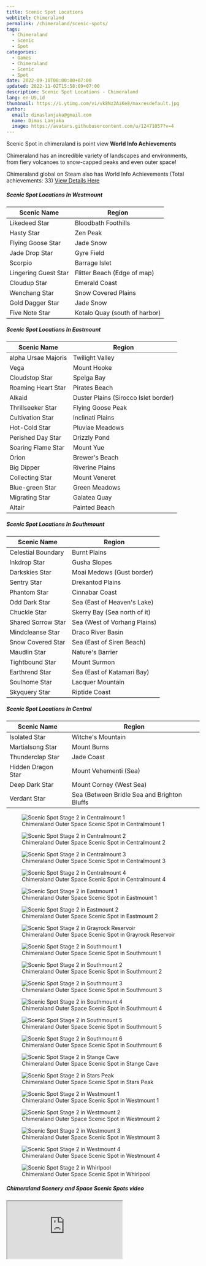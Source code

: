 ```yaml
---
title: Scenic Spot Locations
webtitel: Chimeraland
permalink: /chimeraland/scenic-spots/
tags:
  - Chimeraland
  - Scenic
  - Spot
categories:
  - Games
  - Chimeraland
  - Scenic
  - Spot
date: 2022-09-10T00:00:00+07:00
updated: 2022-11-02T15:58:09+07:00
description: Scenic Spot Locations - Chimeraland
lang: en-US,id
thumbnail: https://i.ytimg.com/vi/vk8Nz2AiKe8/maxresdefault.jpg
author:
  email: dimaslanjaka@gmail.com
  name: Dimas Lanjaka
  image: https://avatars.githubusercontent.com/u/12471057?v=4
---
```


<section id="bootstrap-wrapper">
  <link
    rel="stylesheet"
    href="https://cdn.statically.io/gh/dimaslanjaka/Web-Manajemen/40ac3225/css/bootstrap-4.5-wrapper.css"
  />
  <div class="row">
    <div class="col-12 mb-2">
      <p>
        Scenic Spot in chimeraland is point view <b>World Info Achievements</b>
      </p>
      <p>
        Chimeraland has an incredible variety of landscapes and environments,
        from fiery volcanoes to snow-capped peaks and even outer space!
      </p>
      <p>
        Chimeraland global on Steam also has World Info Achievements (Total
        achievements: 33)
        <a
          href="https://steamcommunity.com/stats/1913730/achievements"
          rel="nofollow noopener noreferer noreferrer"
          target="_blank"
          >View Details Here</a
        >
      </p>
    </div>
  </div>
  <div class="row">
    <div class="col-12 col-lg-6 mb-2">
      <h5>Scenic Spot Locations In Westmount</h5>
      <table class="table">
        <thead>
          <tr>
            <th>Scenic Name</th>
            <th>Region</th>
          </tr>
        </thead>
        <tbody>
          <tr>
            <td id="likedeed-star">Likedeed Star</td>
            <td id="bloodbath-foothills">Bloodbath Foothills</td>
          </tr>
          <tr>
            <td id="hasty-star">Hasty Star</td>
            <td id="zen-peak">Zen Peak</td>
          </tr>
          <tr>
            <td id="flying-goose-star">Flying Goose Star</td>
            <td id="jade-snow">Jade Snow</td>
          </tr>
          <tr>
            <td id="jade-drop-star">Jade Drop Star</td>
            <td id="gyre-field">Gyre Field</td>
          </tr>
          <tr>
            <td id="scorpio">Scorpio</td>
            <td id="barrage-islet">Barrage Islet</td>
          </tr>
          <tr>
            <td id="lingering-guest-star">Lingering Guest Star</td>
            <td id="flitter-beach-(edge-of-map)">
              Flitter Beach (Edge of map)
            </td>
          </tr>
          <tr>
            <td id="cloudup-star">Cloudup Star</td>
            <td id="emerald-coast">Emerald Coast</td>
          </tr>
          <tr>
            <td id="wenchang-star">Wenchang Star</td>
            <td id="snow-covered-plains">Snow Covered Plains</td>
          </tr>
          <tr>
            <td id="gold-dagger-star">Gold Dagger Star</td>
            <td id="jade-snow">Jade Snow</td>
          </tr>
          <tr>
            <td id="five-note-star">Five Note Star</td>
            <td id="kotalo-quay-(south-of-harbor)">
              Kotalo Quay (south of harbor)
            </td>
          </tr>
        </tbody>
      </table>
    </div>
    <div class="col-12 col-lg-6 mb-2">
      <h5>Scenic Spot Locations In Eastmount</h5>
      <table class="table">
        <thead>
          <tr>
            <th>Scenic Name</th>
            <th>Region</th>
          </tr>
        </thead>
        <tbody>
          <tr>
            <td id="alpha-ursae-majoris">alpha Ursae Majoris</td>
            <td id="twilight-valley">Twilight Valley</td>
          </tr>
          <tr>
            <td id="vega">Vega</td>
            <td id="mount-hooke">Mount Hooke</td>
          </tr>
          <tr>
            <td id="cloudstop-star">Cloudstop Star</td>
            <td id="spelga-bay">Spelga Bay</td>
          </tr>
          <tr>
            <td id="roaming-heart-star">Roaming Heart Star</td>
            <td id="pirates-beach">Pirates Beach</td>
          </tr>
          <tr>
            <td id="alkaid">Alkaid</td>
            <td id="duster-plains-(sirocco-islet-border)">
              Duster Plains (Sirocco Islet border)
            </td>
          </tr>
          <tr>
            <td id="thrillseeker-star">Thrillseeker Star</td>
            <td id="flying-goose-peak">Flying Goose Peak</td>
          </tr>
          <tr>
            <td id="cultivation-star">Cultivation Star</td>
            <td id="inclinati-plains">Inclinati Plains</td>
          </tr>
          <tr>
            <td id="hot-cold-star">Hot-Cold Star</td>
            <td id="pluviae-meadows">Pluviae Meadows</td>
          </tr>
          <tr>
            <td id="perished-day-star">Perished Day Star</td>
            <td id="drizzly-pond">Drizzly Pond</td>
          </tr>
          <tr>
            <td id="soaring-flame-star">Soaring Flame Star</td>
            <td id="mount-yue">Mount Yue</td>
          </tr>
          <tr>
            <td id="orion">Orion</td>
            <td id="brewer&#x27;s-beach">Brewer&#x27;s Beach</td>
          </tr>
          <tr>
            <td id="big-dipper">Big Dipper</td>
            <td id="riverine-plains">Riverine Plains</td>
          </tr>
          <tr>
            <td id="collecting-star">Collecting Star</td>
            <td id="mount-veneret">Mount Veneret</td>
          </tr>
          <tr>
            <td id="blue-green-star">Blue-green Star</td>
            <td id="green-meadows">Green Meadows</td>
          </tr>
          <tr>
            <td id="migrating-star">Migrating Star</td>
            <td id="galatea-quay">Galatea Quay</td>
          </tr>
          <tr>
            <td id="altair">Altair</td>
            <td id="painted-beach">Painted Beach</td>
          </tr>
        </tbody>
      </table>
    </div>
    <div class="col-12 col-lg-6 mb-2">
      <h5>Scenic Spot Locations In Southmount</h5>
      <table class="table">
        <thead>
          <tr>
            <th>Scenic Name</th>
            <th>Region</th>
          </tr>
        </thead>
        <tbody>
          <tr>
            <td id="celestial-boundary">Celestial Boundary</td>
            <td id="burnt-plains">Burnt Plains</td>
          </tr>
          <tr>
            <td id="inkdrop-star">Inkdrop Star</td>
            <td id="gusha-slopes">Gusha Slopes</td>
          </tr>
          <tr>
            <td id="darkskies-star">Darkskies Star</td>
            <td id="moai-medows-(gust-border)">Moai Medows (Gust border)</td>
          </tr>
          <tr>
            <td id="sentry-star">Sentry Star</td>
            <td id="drekantod-plains">Drekantod Plains</td>
          </tr>
          <tr>
            <td id="phantom-star">Phantom Star</td>
            <td id="cinnabar-coast">Cinnabar Coast</td>
          </tr>
          <tr>
            <td id="odd-dark-star">Odd Dark Star</td>
            <td id="sea-(east-of-heaven&#x27;s-lake)">
              Sea (East of Heaven&#x27;s Lake)
            </td>
          </tr>
          <tr>
            <td id="chuckle-star">Chuckle Star</td>
            <td id="skerry-bay-(sea-north-of-it)">
              Skerry Bay (Sea north of it)
            </td>
          </tr>
          <tr>
            <td id="shared-sorrow-star">Shared Sorrow Star</td>
            <td id="sea-(west-of-vorhang-plains)">
              Sea (West of Vorhang Plains)
            </td>
          </tr>
          <tr>
            <td id="mindcleanse-star">Mindcleanse Star</td>
            <td id="draco-river-basin">Draco River Basin</td>
          </tr>
          <tr>
            <td id="snow-covered-star">Snow Covered Star</td>
            <td id="sea-(east-of-siren-beach)">Sea (East of Siren Beach)</td>
          </tr>
          <tr>
            <td id="maudlin-star">Maudlin Star</td>
            <td id="nature&#x27;s-barrier">Nature&#x27;s Barrier</td>
          </tr>
          <tr>
            <td id="tightbound-star">Tightbound Star</td>
            <td id="mount-surmon">Mount Surmon</td>
          </tr>
          <tr>
            <td id="earthrend-star">Earthrend Star</td>
            <td id="sea-(east-of-katamari-bay)">Sea (East of Katamari Bay)</td>
          </tr>
          <tr>
            <td id="soulhome-star">Soulhome Star</td>
            <td id="lacquer-mountain">Lacquer Mountain</td>
          </tr>
          <tr>
            <td id="skyquery-star">Skyquery Star</td>
            <td id="riptide-coast">Riptide Coast</td>
          </tr>
        </tbody>
      </table>
    </div>
    <div class="col-12 col-lg-6 mb-2">
      <h5>Scenic Spot Locations In Central</h5>
      <table class="table">
        <thead>
          <tr>
            <th>Scenic Name</th>
            <th>Region</th>
          </tr>
        </thead>
        <tbody>
          <tr>
            <td id="isolated-star">Isolated Star</td>
            <td id="witche&#x27;s-mountain">Witche&#x27;s Mountain</td>
          </tr>
          <tr>
            <td id="martialsong-star">Martialsong Star</td>
            <td id="mount-burns">Mount Burns</td>
          </tr>
          <tr>
            <td id="thunderclap-star">Thunderclap Star</td>
            <td id="jade-coast">Jade Coast</td>
          </tr>
          <tr>
            <td id="hidden-dragon-star">Hidden Dragon Star</td>
            <td id="mount-vehementi-(sea)">Mount Vehementi (Sea)</td>
          </tr>
          <tr>
            <td id="deep-dark-star">Deep Dark Star</td>
            <td id="mount-corney-(west-sea)">Mount Corney (West Sea)</td>
          </tr>
          <tr>
            <td id="verdant-star">Verdant Star</td>
            <td id="sea-(between-bridle-sea-and-brighton-bluffs">
              Sea (Between Bridle Sea and Brighton Bluffs
            </td>
          </tr>
        </tbody>
      </table>
    </div>
  </div>
  <div class="row">
    <div class="col-12 col-lg-6 mb-2">
      <figure class="figure gal-item">
        <img
          src="/chimeraland/scenic-spot/centralmount-1.webp"
          class="figure-img img-fluid rounded"
          alt="Scenic Spot Stage 2 in Centralmount 1"
          data-fancybox="true"
        />
        <figcaption class="figure-caption">
          Chimeraland Outer Space Scenic Spot in Centralmount 1
        </figcaption>
      </figure>
    </div>
    <div class="col-12 col-lg-6 mb-2">
      <figure class="figure gal-item">
        <img
          src="/chimeraland/scenic-spot/centralmount-2.webp"
          class="figure-img img-fluid rounded"
          alt="Scenic Spot Stage 2 in Centralmount 2"
          data-fancybox="true"
        />
        <figcaption class="figure-caption">
          Chimeraland Outer Space Scenic Spot in Centralmount 2
        </figcaption>
      </figure>
    </div>
    <div class="col-12 col-lg-6 mb-2">
      <figure class="figure gal-item">
        <img
          src="/chimeraland/scenic-spot/centralmount-3.webp"
          class="figure-img img-fluid rounded"
          alt="Scenic Spot Stage 2 in Centralmount 3"
          data-fancybox="true"
        />
        <figcaption class="figure-caption">
          Chimeraland Outer Space Scenic Spot in Centralmount 3
        </figcaption>
      </figure>
    </div>
    <div class="col-12 col-lg-6 mb-2">
      <figure class="figure gal-item">
        <img
          src="/chimeraland/scenic-spot/centralmount-4.webp"
          class="figure-img img-fluid rounded"
          alt="Scenic Spot Stage 2 in Centralmount 4"
          data-fancybox="true"
        />
        <figcaption class="figure-caption">
          Chimeraland Outer Space Scenic Spot in Centralmount 4
        </figcaption>
      </figure>
    </div>
    <div class="col-12 col-lg-6 mb-2">
      <figure class="figure gal-item">
        <img
          src="/chimeraland/scenic-spot/eastmount-1.webp"
          class="figure-img img-fluid rounded"
          alt="Scenic Spot Stage 2 in Eastmount 1"
          data-fancybox="true"
        />
        <figcaption class="figure-caption">
          Chimeraland Outer Space Scenic Spot in Eastmount 1
        </figcaption>
      </figure>
    </div>
    <div class="col-12 col-lg-6 mb-2">
      <figure class="figure gal-item">
        <img
          src="/chimeraland/scenic-spot/eastmount-2.webp"
          class="figure-img img-fluid rounded"
          alt="Scenic Spot Stage 2 in Eastmount 2"
          data-fancybox="true"
        />
        <figcaption class="figure-caption">
          Chimeraland Outer Space Scenic Spot in Eastmount 2
        </figcaption>
      </figure>
    </div>
    <div class="col-12 col-lg-6 mb-2">
      <figure class="figure gal-item">
        <img
          src="/chimeraland/scenic-spot/grayrock-reservoir.webp"
          class="figure-img img-fluid rounded"
          alt="Scenic Spot Stage 2 in Grayrock Reservoir"
          data-fancybox="true"
        />
        <figcaption class="figure-caption">
          Chimeraland Outer Space Scenic Spot in Grayrock Reservoir
        </figcaption>
      </figure>
    </div>
    <div class="col-12 col-lg-6 mb-2">
      <figure class="figure gal-item">
        <img
          src="/chimeraland/scenic-spot/southmount-1.webp"
          class="figure-img img-fluid rounded"
          alt="Scenic Spot Stage 2 in Southmount 1"
          data-fancybox="true"
        />
        <figcaption class="figure-caption">
          Chimeraland Outer Space Scenic Spot in Southmount 1
        </figcaption>
      </figure>
    </div>
    <div class="col-12 col-lg-6 mb-2">
      <figure class="figure gal-item">
        <img
          src="/chimeraland/scenic-spot/southmount-2.webp"
          class="figure-img img-fluid rounded"
          alt="Scenic Spot Stage 2 in Southmount 2"
          data-fancybox="true"
        />
        <figcaption class="figure-caption">
          Chimeraland Outer Space Scenic Spot in Southmount 2
        </figcaption>
      </figure>
    </div>
    <div class="col-12 col-lg-6 mb-2">
      <figure class="figure gal-item">
        <img
          src="/chimeraland/scenic-spot/southmount-3.webp"
          class="figure-img img-fluid rounded"
          alt="Scenic Spot Stage 2 in Southmount 3"
          data-fancybox="true"
        />
        <figcaption class="figure-caption">
          Chimeraland Outer Space Scenic Spot in Southmount 3
        </figcaption>
      </figure>
    </div>
    <div class="col-12 col-lg-6 mb-2">
      <figure class="figure gal-item">
        <img
          src="/chimeraland/scenic-spot/southmount-4.webp"
          class="figure-img img-fluid rounded"
          alt="Scenic Spot Stage 2 in Southmount 4"
          data-fancybox="true"
        />
        <figcaption class="figure-caption">
          Chimeraland Outer Space Scenic Spot in Southmount 4
        </figcaption>
      </figure>
    </div>
    <div class="col-12 col-lg-6 mb-2">
      <figure class="figure gal-item">
        <img
          src="/chimeraland/scenic-spot/southmount-5.webp"
          class="figure-img img-fluid rounded"
          alt="Scenic Spot Stage 2 in Southmount 5"
          data-fancybox="true"
        />
        <figcaption class="figure-caption">
          Chimeraland Outer Space Scenic Spot in Southmount 5
        </figcaption>
      </figure>
    </div>
    <div class="col-12 col-lg-6 mb-2">
      <figure class="figure gal-item">
        <img
          src="/chimeraland/scenic-spot/southmount-6.webp"
          class="figure-img img-fluid rounded"
          alt="Scenic Spot Stage 2 in Southmount 6"
          data-fancybox="true"
        />
        <figcaption class="figure-caption">
          Chimeraland Outer Space Scenic Spot in Southmount 6
        </figcaption>
      </figure>
    </div>
    <div class="col-12 col-lg-6 mb-2">
      <figure class="figure gal-item">
        <img
          src="/chimeraland/scenic-spot/stange-cave.webp"
          class="figure-img img-fluid rounded"
          alt="Scenic Spot Stage 2 in Stange Cave"
          data-fancybox="true"
        />
        <figcaption class="figure-caption">
          Chimeraland Outer Space Scenic Spot in Stange Cave
        </figcaption>
      </figure>
    </div>
    <div class="col-12 col-lg-6 mb-2">
      <figure class="figure gal-item">
        <img
          src="/chimeraland/scenic-spot/stars-peak.webp"
          class="figure-img img-fluid rounded"
          alt="Scenic Spot Stage 2 in Stars Peak"
          data-fancybox="true"
        />
        <figcaption class="figure-caption">
          Chimeraland Outer Space Scenic Spot in Stars Peak
        </figcaption>
      </figure>
    </div>
    <div class="col-12 col-lg-6 mb-2">
      <figure class="figure gal-item">
        <img
          src="/chimeraland/scenic-spot/westmount-1.webp"
          class="figure-img img-fluid rounded"
          alt="Scenic Spot Stage 2 in Westmount 1"
          data-fancybox="true"
        />
        <figcaption class="figure-caption">
          Chimeraland Outer Space Scenic Spot in Westmount 1
        </figcaption>
      </figure>
    </div>
    <div class="col-12 col-lg-6 mb-2">
      <figure class="figure gal-item">
        <img
          src="/chimeraland/scenic-spot/westmount-2.webp"
          class="figure-img img-fluid rounded"
          alt="Scenic Spot Stage 2 in Westmount 2"
          data-fancybox="true"
        />
        <figcaption class="figure-caption">
          Chimeraland Outer Space Scenic Spot in Westmount 2
        </figcaption>
      </figure>
    </div>
    <div class="col-12 col-lg-6 mb-2">
      <figure class="figure gal-item">
        <img
          src="/chimeraland/scenic-spot/westmount-3.webp"
          class="figure-img img-fluid rounded"
          alt="Scenic Spot Stage 2 in Westmount 3"
          data-fancybox="true"
        />
        <figcaption class="figure-caption">
          Chimeraland Outer Space Scenic Spot in Westmount 3
        </figcaption>
      </figure>
    </div>
    <div class="col-12 col-lg-6 mb-2">
      <figure class="figure gal-item">
        <img
          src="/chimeraland/scenic-spot/westmount-4.webp"
          class="figure-img img-fluid rounded"
          alt="Scenic Spot Stage 2 in Westmount 4"
          data-fancybox="true"
        />
        <figcaption class="figure-caption">
          Chimeraland Outer Space Scenic Spot in Westmount 4
        </figcaption>
      </figure>
    </div>
    <div class="col-12 col-lg-6 mb-2">
      <figure class="figure gal-item">
        <img
          src="/chimeraland/scenic-spot/whirlpool.webp"
          class="figure-img img-fluid rounded"
          alt="Scenic Spot Stage 2 in Whirlpool"
          data-fancybox="true"
        />
        <figcaption class="figure-caption">
          Chimeraland Outer Space Scenic Spot in Whirlpool
        </figcaption>
      </figure>
    </div>
  </div>
  <div class="row">
    <div class="col-12 mb-2">
      <h5>Chimeraland Scenery and Space Scenic Spots video</h5>
      <div class="ratio ratio-16x9">
        <iframe
          src="https://www.youtube.com/embed/dW-_pZDzs-w?rel=0"
          title="YouTube video"
          allowfullscreen=""
        ></iframe>
      </div>
    </div>
  </div>
</section>